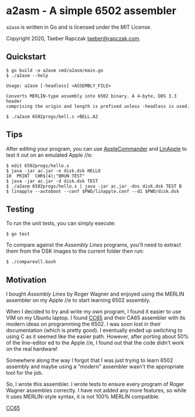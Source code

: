a2asm - A simple 6502 assembler
===============================

`a2asm` is written in Go and is licensed under the MIT License.

Copyright 2020, Taeber Rapczak <taeber@rapczak.com>.


Quickstart
----------

    $ go build -o a2asm cmd/a2asm/main.go
    $ ./a2asm --help

    Usage: a2asm [-headless] <ASSEMBLY_FILE>

    Converts MERLIN-type assembly into 6502 binary. A 4-byte, DOS 3.3 header
    comprising the origin and length is prefixed unless -headless is used.

    $ ./a2asm 6502progs/bell.s >BELL.A2


Tips
----

After editing your program, you can use [AppleCommander]() and [LinApple]() to
test it out on an emulated Apple //e:

    $ edit 6502progs/hello.s
    $ java -jar ac.jar -e disk.dsk HELLO
    10  PRINT  CHR$(4);"BRUN TEST"
    $ java -jar ac.jar -d disk.dsk TEST
    $ ./a2asm 6502progs/hello.s | java -jar ac.jar -dos disk.dsk TEST B
    $ linapple --autoboot --conf $PWD/linapple.conf --d1 $PWD/disk.dsk


[AppleCommander]: https://applecommander.github.io/
[LinApple]: https://github.com/linappleii/linapple/


Testing
-------

To run the unit tests, you can simply execute:

    $ go test

To compare against the _Assembly Lines_ programs, you'll need to extract them
from the DSK images to the current folder then run:

    $ ./compareall.bash


Motivation
----------

I bought _Assembly Lines_ by Roger Wagner and enjoyed using the MERLIN
assembler on my Apple //e to start learning 6502 assembly.

When I decided to try and write my own program, I found it easier to use VIM on
my Ubuntu laptop. I found [CC65]() and their CA65 assembler with its modern ideas
on programming the 6502. I was soon lost in their documentation (which is
pretty good). I eventually ended up switching to using C as it seemed like the
easier path. However, after porting about 50% of the line-editor ed to the
Apple //e, I found out that the code didn't work on the real hardware!

Somewhere along the way I forgot that I was just trying to learn 6502 assembly
and maybe using a "modern" assembler wasn't the appropriate tool for the job.

So, I wrote this assembler. I wrote tests to ensure every program of Roger
Wagner assembles correctly. I have not added any more features, so while it
uses MERLIN-style syntax, it is not 100% MERLIN compatible.

[CC65](https://cc65.github.io/)


